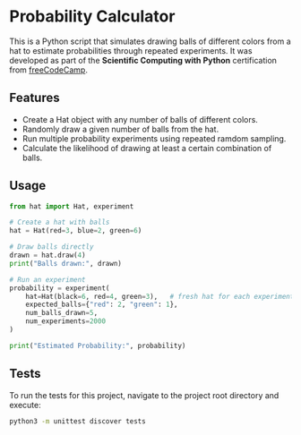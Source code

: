 # Probability Calculator

This is a Python script that simulates drawing balls of different colors from a hat to estimate probabilities through repeated experiments. 
It was developed as part of the **Scientific Computing with Python** certification from [freeCodeCamp](https://www.freecodecamp.org/).

## Features
- Create a Hat object with any number of balls of different colors.
- Randomly draw a given number of balls from the hat.
- Run multiple probability experiments using repeated ramdom sampling.
- Calculate the likelihood of drawing at least a certain combination of balls.

## Usage
```python
from hat import Hat, experiment

# Create a hat with balls
hat = Hat(red=3, blue=2, green=6)

# Draw balls directly
drawn = hat.draw(4)
print("Balls drawn:", drawn)

# Run an experiment
probability = experiment(
    hat=Hat(black=6, red=4, green=3),   # fresh hat for each experiment
    expected_balls={"red": 2, "green": 1},
    num_balls_drawn=5,
    num_experiments=2000
)

print("Estimated Probability:", probability)
```

## Tests
To run the tests for this project, navigate to the project root directory and execute:
```bash
python3 -m unittest discover tests
```